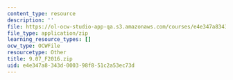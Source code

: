 ```yaml
---
content_type: resource
description: ''
file: https://ol-ocw-studio-app-qa.s3.amazonaws.com/courses/e4e347a8343d000398f851c2a53ec73d_9.07_F2016.zip
file_type: application/zip
learning_resource_types: []
ocw_type: OCWFile
resourcetype: Other
title: 9.07_F2016.zip
uid: e4e347a8-343d-0003-98f8-51c2a53ec73d
---
```

